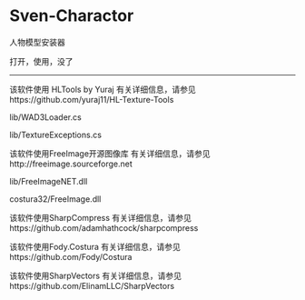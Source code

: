 # Sven-Charactor
人物模型安装器

打开，使用，没了

----

该软件使用 HLTools by Yuraj 有关详细信息，请参见https://github.com/yuraj11/HL-Texture-Tools

lib/WAD3Loader.cs

lib/TextureExceptions.cs


该软件使用FreeImage开源图像库 有关详细信息，请参见http://freeimage.sourceforge.net

lib/FreeImageNET.dll

costura32/FreeImage.dll

该软件使用SharpCompress 有关详细信息，请参见https://github.com/adamhathcock/sharpcompress

该软件使用Fody.Costura 有关详细信息，请参见https://github.com/Fody/Costura

该软件使用SharpVectors 有关详细信息，请参见https://github.com/ElinamLLC/SharpVectors

